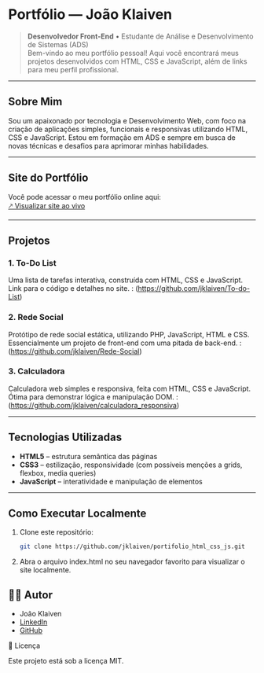 # Portfólio — João Klaiven

> **Desenvolvedor Front-End** • Estudante de Análise e Desenvolvimento de Sistemas (ADS)  
> Bem-vindo ao meu portfólio pessoal! Aqui você encontrará meus projetos desenvolvidos com HTML, CSS e JavaScript, além de links para meu perfil profissional.

---

##  Sobre Mim

Sou um apaixonado por tecnologia e Desenvolvimento Web, com foco na criação de aplicações simples, funcionais e responsivas utilizando HTML, CSS e JavaScript. Estou em formação em ADS e sempre em busca de novas técnicas e desafios para aprimorar minhas habilidades.

---

##  Site do Portfólio

Você pode acessar o meu portfólio online aqui:  
[🡕 Visualizar site ao vivo](https://jklaiven.github.io/portifolio_html_css_js/)  

---

##  Projetos

### 1. To-Do List  
Uma lista de tarefas interativa, construída com HTML, CSS e JavaScript.  
Link para o código e detalhes no site. : (https://github.com/jklaiven/To-do-List)

### 2. Rede Social 
Protótipo de rede social estática, utilizando PHP, JavaScript, HTML e CSS.  
Essencialmente um projeto de front-end com uma pitada de back-end. : (https://github.com/jklaiven/Rede-Social)

### 3. Calculadora  
Calculadora web simples e responsiva, feita com HTML, CSS e JavaScript.  
Ótima para demonstrar lógica e manipulação DOM. : (https://github.com/jklaiven/calculadora_responsiva)

---

##  Tecnologias Utilizadas

- **HTML5** – estrutura semântica das páginas  
- **CSS3** – estilização, responsividade (com possíveis menções a grids, flexbox, media queries)  
- **JavaScript** – interatividade e manipulação de elementos  

---

##  Como Executar Localmente

1. Clone este repositório:  
   ```bash
   git clone https://github.com/jklaiven/portifolio_html_css_js.git
2. Abra o arquivo index.html no seu navegador favorito para visualizar o site localmente.

## 👨‍💻 Autor
- João Klaiven  
- [LinkedIn](https://www.linkedin.com/in/joao-klaiven)  
- [GitHub](https://github.com/jklaiven)

📜 Licença

Este projeto está sob a licença MIT.


